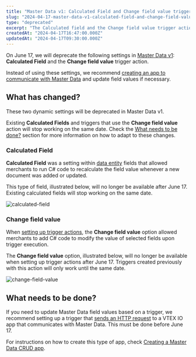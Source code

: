 ```yaml
---
title: "Master Data v1: Calculated Field and Change field value trigger deprecation"
slug: "2024-04-17-master-data-v1-calculated-field-and-change-field-value-trigger-deprecation"
type: "deprecated"
excerpt: "The Calculated field and the Change field value trigger action will be discontinued in Master Data v1."
createdAt: "2024-04-17T16:47:00.000Z"
updatedAt: "2024-04-17T09:30:00.000Z"
---
```


On June 17, we will deprecate the following settings in [Master Data v1](https://help.vtex.com/en/tutorial/master-data--4otjBnR27u4WUIciQsmkAw): **Calculated Field** and the **Change field value** trigger action.

Instead of using these settings, we recommend [creating an app to communicate with Master Data](https://developers.vtex.com/docs/guides/create-master-data-crud-app) and update field values if necessary.

## What has changed?

These two dynamic settings will be deprecated in Master Data v1.

Existing **Calculated Fields** and triggers that use the **Change field value** action will stop working on the same date. Check the [What needs to be done?](#what-needs-to-be-done) section for more information on how to adapt to these changes.

### Calculated Field 

**Calculated Field** was a setting within [data entity](https://help.vtex.com/en/tutorial/data-entity--tutorials_1265) fields that allowed merchants to run C# code to recalculate the field value whenever a new document was added or updated.

This type of field, illustrated below, will no longer be available after June 17. Existing calculated fields will stop working on the same date.

![calculated-field](https://github.com/vtexdocs/dev-portal-content/assets/77292838/b5907281-d7c8-42ca-8e31-d6dfe1329f69)

### Change field value

When [setting up trigger actions](https://help.vtex.com/en/tutorial/creating-trigger-in-master-data--tutorials_1270), the **Change field value** option allowed merchants to add C# code to modify the value of selected fields upon trigger execution.

The **Change field value** option, illustrated below, will no longer be available when setting up trigger actions after June 17. Triggers created previously with this action will only work until the same date.

![change-field-value](https://github.com/vtexdocs/dev-portal-content/assets/77292838/e0278a99-33ff-4c72-be19-de39cd58e0b7)

## What needs to be done?

If you need to update Master Data field values based on a trigger, we recommend setting up a trigger that [sends an HTTP request](https://help.vtex.com/en/tutorial/creating-trigger-in-master-data--tutorials_1270#sending-an-http-request) to a VTEX IO app that communicates with Master Data. This must be done before June 17.

For instructions on how to create this type of app, check [Creating a Master Data CRUD app](https://developers.vtex.com/docs/guides/create-master-data-crud-app).
